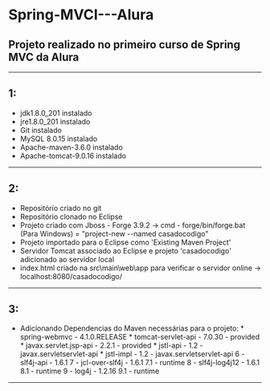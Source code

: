 # Spring-MVCI---Alura
## Projeto realizado no primeiro curso de Spring MVC da Alura
*****
## 1:
  - jdk1.8.0_201 instalado
  - jre1.8.0_201 instalado
  - Git instalado
  - MySQL 8.0.15 instalado
  - Apache-maven-3.6.0 instalado
  - Apache-tomcat-9.0.16 instalado
*****
## 2:  
  - Repositório criado no git
  - Repositório clonado no Eclipse
  - Projeto criado com Jboss - Forge 3.9.2
        -> cmd - forge/bin/forge.bat (Para Windows) = "project-new --named casadocodigo"
  - Projeto importado para o Eclipse como 'Existing Maven Project'
  - Servidor Tomcat associado ao Eclipse e projeto 'casadocodigo' adicionado ao servidor local
  - index.html criado na src\main\web\app para verificar o servidor online
        -> localhost:8080/casadocodigo/
*****
## 3:
  - Adicionando Dependencias do Maven necessárias para o projeto:
        * spring-webmvc - 4.1.0.RELEASE
        * tomcat-servlet-api - 7.0.30
        	- <scope>provided</scope>
        * javax.servlet.jsp-api - 2.2.1
		- <scope>provided</scope>
        * jstl-api - 1.2
        	- <exclusions>
                  	<exclusion><groupId>javax.servlet</groupId><artifactId>servlet-api</artifactId></exclusion>
                  </exclusions>
        * jstl-impl - 1.2
        	- <exclusions>
			<exclusion><groupId>javax.servlet</groupId><artifactId>servlet-api</artifactId></exclusion>
		  </exclusions>
        6 - slf4j-api - 1.6.1
        7 - jcl-over-slf4j - 1.6.1
              7.1 - <scope>runtime</scope>
        8 - slf4j-log4j12 - 1.6.1
              8.1 - <scope>runtime</scope>
        9 - log4j - 1.2.16
              9.1 - <scope>runtime</scope>
*****              


